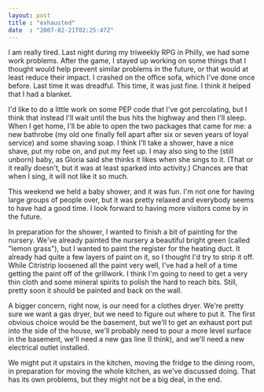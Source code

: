 ```yaml
---
layout: post
title : "exhausted"
date  : "2007-02-21T02:25:47Z"
---
```

I am really tired.  Last night during my triweekly RPG in Philly, we had some work problems.  After the game, I stayed up working on some things that I thought would help prevent similar problems in the future, or that would at least reduce their impact.  I crashed on the office sofa, which I've done once before.  Last time it was dreadful.  This time, it was just fine.  I think it helped that I had a blanket.

I'd like to do a little work on some PEP code that I've got percolating, but I think that instead I'll wait until the bus hits the highway and then I'll sleep.  When I get home, I'll be able to open the two packages that came for me: a new bathrobe (my old one finally fell apart after six or seven years of loyal service) and some shaving soap.  I think I'll take a shower, have a nice shave, put my robe on, and put my feet up.  I may also sing to the (still unborn) baby, as Gloria said she thinks it likes when she sings to it.  (That or it really doesn't, but it was at least sparked into activity.)  Chances are that when I sing, it will not like it so much.

This weekend we held a baby shower, and it was fun.  I'm not one for having large groups of people over, but it was pretty relaxed and everybody seems to have had a good time.  I look forward to having more visitors come by in the future.

In preparation for the shower, I wanted to finish a bit of painting for the nursery.  We've already painted the nursery a beautiful bright green (called "lemon grass"), but I wanted to paint the register for the heating duct.  It already had quite a few layers of paint on it, so I thought I'd try to strip it off.  While Citristrip loosened all the paint very well, I've had a hell of a time getting the paint off of the grillwork.  I think I'm going to need to get a very thin cloth and some mineral spirits to polish the hard to reach bits. Still, pretty soon it should be painted and back on the wall.

A bigger concern, right now, is our need for a clothes dryer.  We're pretty sure we want a gas dryer, but we need to figure out where to put it.  The first obvious choice would be the basement, but we'll to get an exhaust port put into the side of the house, we'll probably need to pour a more level surface in the basement, we'll need a new gas line (I think), and we'll need a new electrical outlet installed.

We might put it upstairs in the kitchen, moving the fridge to the dining room, in preparation for moving the whole kitchen, as we've discussed doing.  That has its own problems, but they might not be a big deal, in the end. 
